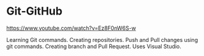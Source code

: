 # Git-GitHub
https://www.youtube.com/watch?v=Ez8F0nW6S-w

Learning Git commands.
Creating repositories.
Push and Pull changes using git commands.
Creating branch and Pull Request.
Uses Visual Studio.
